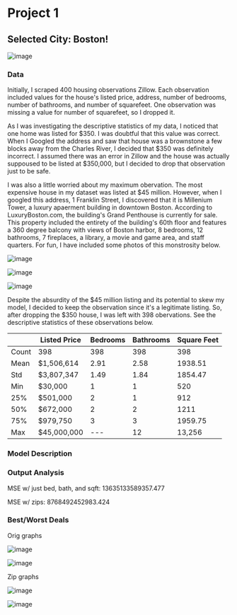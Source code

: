 # Project 1

## Selected City: Boston!
![image](https://user-images.githubusercontent.com/78870884/113354107-a1e59380-930c-11eb-94f5-0732cde4feca.png)

### Data

Initially, I scraped 400 housing observations Zillow.  Each observation included values for the house's listed price, address, number of bedrooms, number of bathrooms, and number of squarefeet.  One observation was missing a value for number of squarefeet, so I dropped it.

As I was investigating the descriptive statistics of my data, I noticed that one home was listed for $350.  I was doubtful that this value was correct.  When I Googled the address and saw that house was a brownstone a few blocks away from the Charles River, I decided that $350 was definitely incorrect.  I assumed there was an error in Zillow and the house was actually suppoused to be listed at $350,000, but I decided to drop that observation just to be safe.

I was also a little worried about my maximum obervation. The most expensive house in my dataset was listed at $45 million. However, when I googled this address, 1 Franklin Street, I discovered that it is Millenium Tower, a luxury apaerment building in downtown Boston. According to LuxuryBoston.com, the building's Grand Penthouse is currently for sale. This property included the entirety of the building's 60th floor and features a 360 degree balcony with views of Boston harbor, 8 bedrooms, 12 bathrooms, 7 fireplaces, a library, a movie and game area, and staff quarters. For fun, I have included some photos of this monstrosity below. 

![image](https://user-images.githubusercontent.com/78870884/113351414-dbb49b00-9308-11eb-9d0a-2cd84d6f62ff.png)


![image](https://user-images.githubusercontent.com/78870884/113351600-19b1bf00-9309-11eb-8b44-f7449050156b.png)


![image](https://user-images.githubusercontent.com/78870884/113351350-bf186300-9308-11eb-9a5f-5044a286618a.png)

Despite the absurdity of the $45 million listing and its potential to skew my model, I decided to keep the observation since it's a legitimate listing. So, after dropping the $350 house, I was left with 398 obervations. See the descriptive statistics of these observations below.

|   |Listed Price|Bedrooms|Bathrooms|Square Feet|
|---|------------|--------|---------|-----------|
|Count|398|398|398|398|
|Mean|$1,506,614|2.91|2.58|1938.51|
|Std|$3,807,347|1.49|1.84|1854.47|
|Min|$30,000|1|1|520|
|25%|$501,000|2|1|912|
|50%|$672,000|2|2|1211|
|75%|$979,750|3|3|1959.75|
|Max|$45,000,000|---|12|13,256|


### Model Description



### Output Analysis

MSE w/ just bed, bath, and sqft:  13635133589357.477

MSE w/ zips: 8768492452983.424

### Best/Worst Deals


Orig graphs

![image](https://user-images.githubusercontent.com/78870884/113357911-ca708c00-9312-11eb-9264-caad4953ea4c.png)

![image](https://user-images.githubusercontent.com/78870884/113357972-eecc6880-9312-11eb-8425-ddef2d63b419.png)

Zip graphs

![image](https://user-images.githubusercontent.com/78870884/113360607-1a9e1d00-9318-11eb-9dab-44a5a78ff974.png)

![image](https://user-images.githubusercontent.com/78870884/113360640-2c7fc000-9318-11eb-8cc9-e42072bc9eb1.png)




